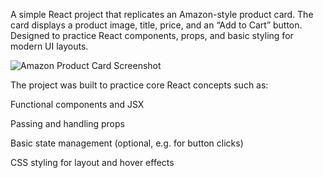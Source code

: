 A simple React project that replicates an Amazon-style product card. The card displays a product image, title, price, and an “Add to Cart” button. Designed to practice React components, props, and basic styling for modern UI layouts.

![Amazon Product Card Screenshot](assets/p1.png)

The project was built to practice core React concepts such as:

Functional components and JSX

Passing and handling props

Basic state management (optional, e.g. for button clicks)

CSS styling for layout and hover effects
